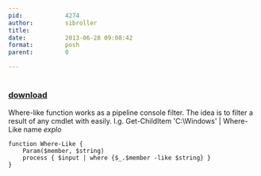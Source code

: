 ```yaml
---
pid:            4274
author:         sibroller
title:          
date:           2013-06-28 09:08:42
format:         posh
parent:         0

---
```


# 

### [download](Scripts\4274.ps1)

Where-like function works as a pipeline console filter.
The idea is to filter a result of any cmdlet with easily.
I.g. Get-ChildItem 'C:\Windows' | Where-Like name *explo*

```posh
function Where-Like {
	Param($member, $string)
	process { $input | where {$_.$member -like $string} } 
}
```

